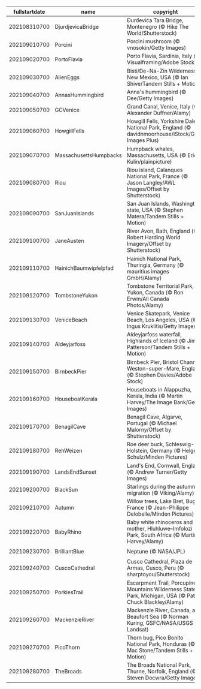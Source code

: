 |fullstartdate|name|copyright|title|image|
|--|--|--|--|--|
202108310700|DjurdjevicaBridge|Đurđevića Tara Bridge, Montenegro (© Hike The World/Shutterstock)|Info|![](/en-AU/2021/09/202108310700DjurdjevicaBridge.jpg)|
202109010700|Porcini|Porcini mushroom (© vnosokin/Getty Images)|Info|![](/en-AU/2021/09/202109010700Porcini.jpg)|
202109020700|PortoFlavia|Porto Flavia, Sardinia, Italy (© Visualframing/Adobe Stock)|Info|![](/en-AU/2021/09/202109020700PortoFlavia.jpg)|
202109030700|AlienEggs|Bisti/De-Na-Zin Wilderness, New Mexico, USA (© Ian Shive/Tandem Stills + Motion)|Info|![](/en-AU/2021/09/202109030700AlienEggs.jpg)|
202109040700|AnnasHummingbird|Anna's hummingbird (© Dee/Getty Images)|Info|![](/en-AU/2021/09/202109040700AnnasHummingbird.jpg)|
202109050700|GCVenice|Grand Canal, Venice, Italy (© Alexander Duffner/Alamy)|Info|![](/en-AU/2021/09/202109050700GCVenice.jpg)|
202109060700|HowgillFells|Howgill Fells, Yorkshire Dales National Park, England (© davidnmoorhouse/iStock/Getty Images Plus)|Info|![](/en-AU/2021/09/202109060700HowgillFells.jpg)|
202109070700|MassachusettsHumpbacks|Humpback whales, Massachusetts, USA (© Eric Kulin/plainpicture)|Info|![](/en-AU/2021/09/202109070700MassachusettsHumpbacks.jpg)|
202109080700|Riou|Riou island, Calanques National Park, France (© Jason Langley/AWL Images/Offset by Shutterstock)|Info|![](/en-AU/2021/09/202109080700Riou.jpg)|
202109090700|SanJuanIslands|San Juan Islands, Washington state, USA (© Stephen Matera/Tandem Stills + Motion)|Info|![](/en-AU/2021/09/202109090700SanJuanIslands.jpg)|
202109100700|JaneAusten|River Avon, Bath, England (© Robert Harding World Imagery/Offset by Shutterstock)|Info|![](/en-AU/2021/09/202109100700JaneAusten.jpg)|
202109110700|HainichBaumwipfelpfad|Hainich National Park, Thuringia, Germany (© mauritius images GmbH/Alamy)|Info|![](/en-AU/2021/09/202109110700HainichBaumwipfelpfad.jpg)|
202109120700|TombstoneYukon|Tombstone Territorial Park, Yukon, Canada (© Ron Erwin/All Canada Photos/Alamy)|Info|![](/en-AU/2021/09/202109120700TombstoneYukon.jpg)|
202109130700|VeniceBeach|Venice Skatepark, Venice Beach, Los Angeles, USA (© Ingus Kruklitis/Getty Images)|Info|![](/en-AU/2021/09/202109130700VeniceBeach.jpg)|
202109140700|Aldeyjarfoss|Aldeyjarfoss waterfall, Highlands of Iceland (© Jim Patterson/Tandem Stills + Motion)|Info|![](/en-AU/2021/09/202109140700Aldeyjarfoss.jpg)|
202109150700|BirnbeckPier|Birnbeck Pier, Bristol Channel, Weston-super-Mare, England (© Stephen Davies/Adobe Stock)|Info|![](/en-AU/2021/09/202109150700BirnbeckPier.jpg)|
202109160700|HouseboatKerala|Houseboats in Alappuzha, Kerala, India (© Martin Harvey/The Image Bank/Getty Images)|Info|![](/en-AU/2021/09/202109160700HouseboatKerala.jpg)|
202109170700|BenagilCave|Benagil Cave, Algarve, Portugal (© Michael Malorny/Offset by Shutterstock)|Info|![](/en-AU/2021/09/202109170700BenagilCave.jpg)|
202109180700|RehWeizen|Roe deer buck, Schleswig-Holstein, Germany (© Helge Schulz/Minden Pictures)|Info|![](/en-AU/2021/09/202109180700RehWeizen.jpg)|
202109190700|LandsEndSunset|Land's End, Cornwall, England (© Andrew Turner/Getty Images)|Info|![](/en-AU/2021/09/202109190700LandsEndSunset.jpg)|
202109200700|BlackSun|Starlings during the autumn migration (© Viking/Alamy)|Info|![](/en-AU/2021/09/202109200700BlackSun.jpg)|
202109210700|Autumn|Willow trees, Lake Bret, Bugey, France (© Jean-Philippe Delobelle/Minden Pictures)|Info|![](/en-AU/2021/09/202109210700Autumn.jpg)|
202109220700|BabyRhino|Baby white rhinoceros and mother, Hluhluwe–Imfolozi Park, South Africa (© Martin Harvey/Alamy)|Info|![](/en-AU/2021/09/202109220700BabyRhino.jpg)|
202109230700|BrilliantBlue|Neptune (© NASA/JPL)|Info|![](/en-AU/2021/09/202109230700BrilliantBlue.jpg)|
202109240700|CuscoCathedral|Cusco Cathedral, Plaza de Armas, Cusco, Peru (© sharptoyou/Shutterstock)|Info|![](/en-AU/2021/09/202109240700CuscoCathedral.jpg)|
202109250700|PorkiesTrail|Escarpment Trail, Porcupine Mountains Wilderness State Park, Michigan, USA (© Pat & Chuck Blackley/Alamy)|Info|![](/en-AU/2021/09/202109250700PorkiesTrail.jpg)|
202109260700|MackenzieRiver|Mackenzie River, Canada, and Beaufort Sea (© Norman Kuring, GSFC/NASA/USGS Landsat)|Info|![](/en-AU/2021/09/202109260700MackenzieRiver.jpg)|
202109270700|PicoThorn|Thorn bug, Pico Bonito National Park, Honduras (© Mac Stone/Tandem Stills + Motion)|Info|![](/en-AU/2021/09/202109270700PicoThorn.jpg)|
202109280700|TheBroads|The Broads National Park, Thurne, Norfolk, England (© Steven Docwra/Getty Images)|Info|![](/en-AU/2021/09/202109280700TheBroads.jpg)|
